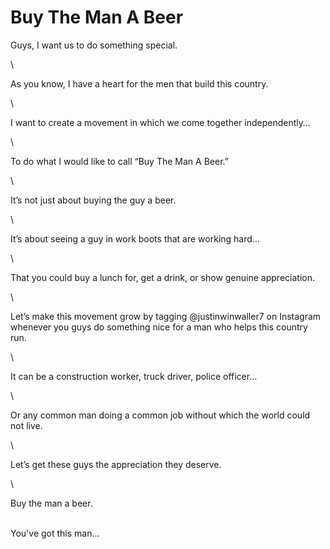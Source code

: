 # Buy The Man A Beer

Guys, I want us to do something special.

\


As you know, I have a heart for the men that build this country.

\


I want to create a movement in which we come together independently…

\


To do what I would like to call “Buy The Man A Beer.”

\


It’s not just about buying the guy a beer.

\


It’s about seeing a guy in work boots that are working hard…

\


That you could buy a lunch for, get a drink, or show genuine appreciation.

\


Let’s make this movement grow by tagging @justinwinwaller7 on Instagram whenever you guys do something nice for a man who helps this country run.

\


It can be a construction worker, truck driver, police officer…

\


Or any common man doing a common job without which the world could not live.

\


Let’s get these guys the appreciation they deserve.

\


Buy the man a beer.

\
You've got this man...

